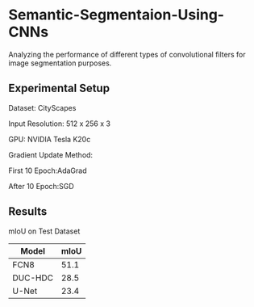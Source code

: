 # Semantic-Segmentaion-Using-CNNs
Analyzing the performance of different types of convolutional filters for image segmentation purposes.

## Experimental Setup
Dataset: CityScapes

Input Resolution: 512 x 256 x 3

GPU: NVIDIA Tesla K20c

Gradient Update Method: 

First 10 Epoch:AdaGrad

After 10 Epoch:SGD

## Results
mIoU on Test Dataset

| Model  | mIoU | 
| ------------- | ------------- |
| FCN8  | 51.1  |
| DUC-HDC  | 28.5  |
| U-Net  | 23.4  |
